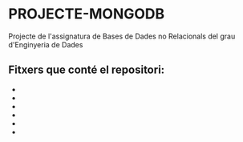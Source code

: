 # PROJECTE-MONGODB
Projecte de l'assignatura de  Bases de Dades no Relacionals del grau d'Enginyeria de Dades

Fitxers que conté el repositori:
  -
  -
  -
  -
  -
  -
  -
